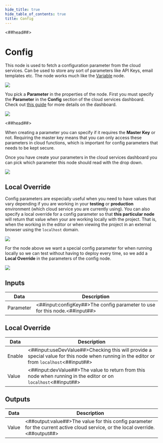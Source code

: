 ```yaml
---
hide_title: true
hide_table_of_contents: true
title: Config
---
```


<##head##>

# Config

This node is used to fetch a configuration parameter from the cloud services. Can be used to store any sort of parameters like API Keys, email templates etc. The node works much like the [Variable](/nodes/data/variable/variable-node) node.

<div className="ndl-image-with-background xl">

![](/nodes/data/cloud-data/config/config-node.png)

</div>

You pick a **Parameter** in the properties of the node. First you must specify the **Parameter** in the **Config** section of the cloud services dashboard. Check out [this guide](/docs/guides/cloud-data/creating-a-backend) for more details on the dashboard.

<div className="ndl-image-with-background xl">

![](/nodes/data/cloud-data/config/config-dashboard.png)

</div>

<##head##>

When creating a parameter you can specify if it requires the **Master Key** or not. Requiring the master key means that you can only access these parameters in cloud functions, which is important for config parameters that needs to be kept secure.

Once you have create your parameters in the cloud services dashboard you can pick which parameter this node should read with the drop down.

<div className="ndl-image-with-background l">

![](/nodes/data/cloud-data/config/config-props.png)

</div>

## Local Override

Config parameters are especially useful when you need to have values that vary depending if you are working in your **testing** or **production** environment (which cloud service you are currently using). You can also specify a local override for a config parameter so that **this particular node** will return that value when your are working locally with the project. That is, when the working in the editor or when viewing the project in an external browser using the ```localhost``` domain.

<div className="ndl-image-with-background xl">

![](/nodes/data/cloud-data/config/config-local.png)

</div>

For the node above we want a special config parameter for when running locally so we can test without having to deploy every time, so we add a **Local Override** in the parameters of the config node.

<div className="ndl-image-with-background l">

![](/nodes/data/cloud-data/config/config-local-props.png)

</div>

## Inputs

| Data                                                | Description                                                                                                                                      |
| --------------------------------------------------- | ------------------------------------------------------------------------------------------------------------------------------------------------ |
| <span className="ndl-data">Parameter</span>     | <##input:configKey##>The config parameter to use for this node.<##input##>                                                                       |

## Local Override

| Data                                                | Description                                                                                                                                      |
| --------------------------------------------------- | ------------------------------------------------------------------------------------------------------------------------------------------------ |
| <span className="ndl-data">Enable</span>     | <##input:useDevValue##>Checking this will provide a special value for this node when running in the editor or from ```localhost```<##input##>                                                                       |
| <span className="ndl-data">Value</span>     | <##input:devValue##>The value to return from this node when running in the editor or on ```localhost```<##input##>                                                                       |


## Outputs

| Data                                     | Description                                                                                                              |
| ---------------------------------------- | ------------------------------------------------------------------------------------------------------------------------ |
| <span className="ndl-data">Value</span> | <##output:value##>The value for this config parameter for the current active cloud service, or the local override. <##output##> |


